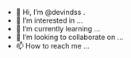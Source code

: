 - 👋 Hi, I’m @devindss .
- 👀 I’m interested in ...
- 🌱 I’m currently learning ...
- 💞️ I’m looking to collaborate on ...
- 📫 How to reach me ...

<!---
devindss/devindss is a ✨ special ✨ repository because its `README.md` (this file) appears on your GitHub profile.
You can click the Preview link to take a look at your changes.
--->
